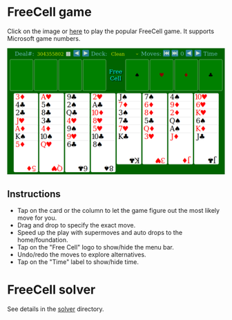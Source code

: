 # FreeCell game

Click on the image or [here](https://macroxue.github.io/freecell/game/freecell.html) to play the popular FreeCell game. It supports Microsoft game numbers.

[![Screenshot](https://github.com/macroxue/freecell/blob/master/game/screenshot.png)](https://macroxue.github.io/freecell/game/freecell.html)

## Instructions

 * Tap on the card or the column to let the game figure out the most likely move for you.
 * Drag and drop to specify the exact move.
 * Speed up the play with supermoves and auto drops to the home/foundation.
 * Tap on the "Free Cell" logo to show/hide the menu bar.
 * Undo/redo the moves to explore alternatives.
 * Tap on the "Time" label to show/hide time.

# FreeCell solver

See details in the [solver](https://github.com/macroxue/freecell/blob/master/solver) directory.
